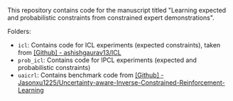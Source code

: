 This repository contains code for the manuscript titled "Learning expected and probabilistic constraints from constrained expert demonstrations".

Folders:
- `icl`: Contains code for ICL experiments (expected constraints), taken from [[Github] - ashishgaurav13/ICL](https://github.com/ashishgaurav13/ICL)
- `prob_icl`: Contains code for IPCL experiments (expected and probabilistic constraints)
- `uaicrl`: Contains benchmark code from [[Github] - Jasonxu1225/Uncertainty-aware-Inverse-Constrained-Reinforcement-Learning](https://github.com/Jasonxu1225/Uncertainty-aware-Inverse-Constrained-Reinforcement-Learning/tree/main)
